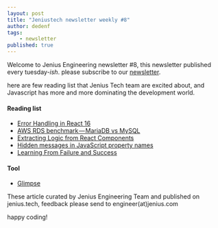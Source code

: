 ```yaml
---
layout: post
title: "Jeniustech newsletter weekly #8"
author: dedenf
tags:
    - newsletter
published: true
---
```


Welcome to Jenius Engineering newsletter #8, this newsletter published every tuesday-*ish*. please subscribe to our [newsletter](http://jenius.tech/newsletter).

here are few reading list that Jenius Tech team are excited about, and Javascript has more and more dominating the development world.

#### Reading list
- [Error Handling in React 16](https://facebook.github.io/react/blog/2017/07/26/error-handling-in-react-16.html)
- [AWS RDS benchmark — MariaDB vs MySQL](https://medium.com/@ttaranto/aws-rds-benchmark-mariadb-vs-mysql-47af70602bb8)
- [Extracting Logic from React Components](https://javascriptplayground.com/blog/2017/07/react-extracting-logic/)
- [Hidden messages in JavaScript property names](https://www.stefanjudis.de/hidden-messages-in-javascript-property-names.html)
- [Learning From Failure and Success](https://medium.com/production-ready/learning-from-failure-and-success-955a2ef1405)


#### Tool
- [Glimpse](http://node.getglimpse.com/)

These article curated by Jenius Engineering Team and published on jenius.tech, feedback please send to engineer(at)jenius.com   

happy coding!